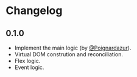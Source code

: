 # Changelog

## 0.1.0

- Implement the main logic (by [@Poignardazur]).
 - Virtual DOM constrution and reconciliation.
 - Flex logic.
 - Event logic.

[@Poignardazur]: https://github.com/PoignardAzur
